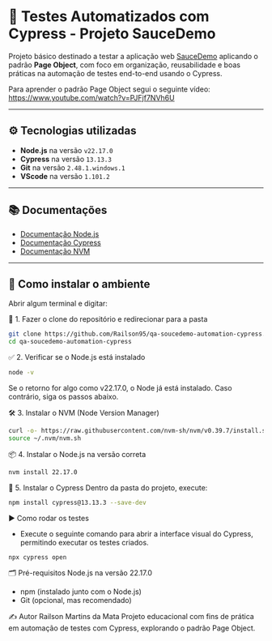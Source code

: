 # 🧪 Testes Automatizados com Cypress - Projeto SauceDemo

Projeto básico destinado a testar a aplicação web [SauceDemo](https://www.saucedemo.com/) aplicando o padrão **Page Object**, com foco em organização, reusabilidade e boas práticas na automação de testes end-to-end usando o Cypress.

Para aprender o padrão Page Object segui o seguinte vídeo: https://www.youtube.com/watch?v=PJFjf7NVh6U

---

## ⚙️ Tecnologias utilizadas

- **Node.js** na versão `v22.17.0`
- **Cypress** na versão `13.13.3`
- **Git** na versão `2.48.1.windows.1`
- **VScode** na versão `1.101.2`

---

## 📚 Documentações

- [Documentação Node.js](https://nodejs.org/)
- [Documentação Cypress](https://docs.cypress.io/)
- [Documentação NVM](https://github.com/nvm-sh/nvm)

---

## 🧰 Como instalar o ambiente

Abrir algum terminal e digitar:

🔁 1. Fazer o clone do repositório e redirecionar para a pasta

```bash
git clone https://github.com/Railson95/qa-soucedemo-automation-cypress.git
cd qa-soucedemo-automation-cypress
```

✅ 2. Verificar se o Node.js está instalado

```bash
node -v
```

Se o retorno for algo como v22.17.0, o Node já está instalado. Caso contrário, siga os passos abaixo.

🛠️ 3. Instalar o NVM (Node Version Manager)

```bash
curl -o- https://raw.githubusercontent.com/nvm-sh/nvm/v0.39.7/install.sh | bash
source ~/.nvm/nvm.sh
```

📦 4. Instalar o Node.js na versão correta

```bash
nvm install 22.17.0
```

📁 5. Instalar o Cypress
Dentro da pasta do projeto, execute:

```bash
npm install cypress@13.13.3 --save-dev
```

▶️ Como rodar os testes

- Execute o seguinte comando para abrir a interface visual do Cypress, permitindo executar os testes criados.

```bash
npx cypress open
```

🗂️ Pré-requisitos
Node.js na versão 22.17.0

- npm (instalado junto com o Node.js)
- Git (opcional, mas recomendado)

✍️ Autor
Railson Martins da Mata
Projeto educacional com fins de prática em automação de testes com Cypress, explorando o padrão Page Object.
